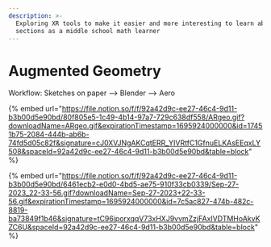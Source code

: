 ```yaml
---
description: >-
  Exploring XR tools to make it easier and more interesting to learn about solid
  sections as a middle school math learner
---
```


# Augmented Geometry

Workflow: Sketches on paper --> Blender --> Aero



{% embed url="https://file.notion.so/f/f/92a42d9c-ee27-46c4-9d11-b3b00d5e90bd/80f805e5-1c49-4b14-97a7-729c638df558/ARgeo.gif?downloadName=ARgeo.gif&expirationTimestamp=1695924000000&id=17451b75-2084-444b-ab6b-74fd5d05c82f&signature=cJ0XVJNgAKCqtERR_YIVRtfC1GfnuELKAsEEqxLY508&spaceId=92a42d9c-ee27-46c4-9d11-b3b00d5e90bd&table=block" %}

{% embed url="https://file.notion.so/f/f/92a42d9c-ee27-46c4-9d11-b3b00d5e90bd/6461ecb2-e0d0-4bd5-ae75-910f33cb0339/Sep-27-2023_22-33-56.gif?downloadName=Sep-27-2023+22-33-56.gif&expirationTimestamp=1695924000000&id=7c5ac827-474b-482c-8819-ba73849f1b46&signature=tC96iporxqqV73xHXJ9vvmZzjFAxIVDTMHoAkvKZC6U&spaceId=92a42d9c-ee27-46c4-9d11-b3b00d5e90bd&table=block" %}
